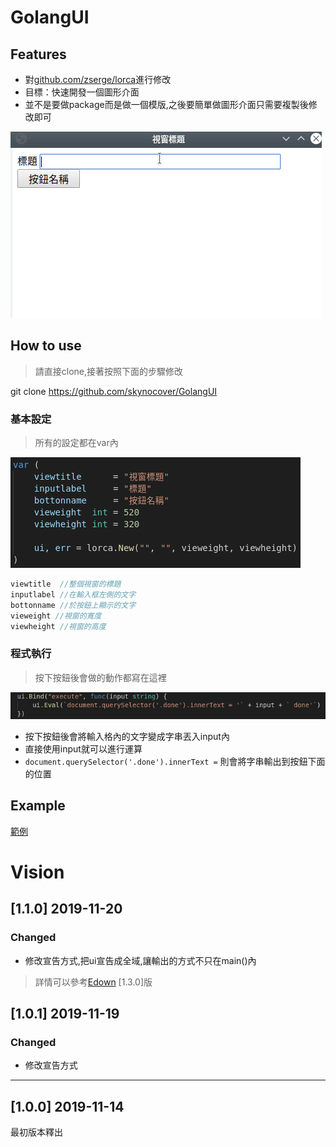 # GolangUI

## Features
- 對[github.com/zserge/lorca](https://github.com/zserge/lorca)進行修改
- 目標：快速開發一個圖形介面
- 並不是要做package而是做一個模版,之後要簡單做圖形介面只需要複製後修改即可

![](examples/Demo.gif)


## How to use
> 請直接clone,接著按照下面的步驟修改

git clone https://github.com/skynocover/GolangUI

### 基本設定
> 所有的設定都在var內

![](examples/Howtouse.png)

```go
viewtitle  //整個視窗的標題
inputlabel //在輸入框左側的文字
bottonname //於按鈕上顯示的文字
vieweight //視窗的寬度
viewheight //視窗的高度
```

### 程式執行

> 按下按鈕後會做的動作都寫在這裡

![](examples/Func.png)

- 按下按鈕後會將輸入格內的文字變成字串丟入input內
- 直接使用input就可以進行運算
- `document.querySelector('.done').innerText =` 則會將字串輸出到按鈕下面的位置

## Example

[範例](https://github.com/skynocover/Edown)


# Vision

## [1.1.0] 2019-11-20
### Changed
- 修改宣告方式,把ui宣告成全域,讓輸出的方式不只在main()內
> 詳情可以參考[Edown](https://github.com/skynocover/Edown) [1.3.0]版

## [1.0.1] 2019-11-19

### Changed
- 修改宣告方式

----

## [1.0.0] 2019-11-14

最初版本釋出

